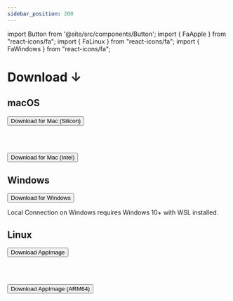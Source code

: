 ```yaml
---
sidebar_position: 200
---
```


import Button from '@site/src/components/Button';
import { FaApple } from "react-icons/fa";
import { FaLinux } from "react-icons/fa";
import { FaWindows } from "react-icons/fa";

# Download ↓

## <FaApple /> macOS

<a href="https://github.com/transformerlab/transformerlab-app/releases/download/v0.10.1/Transformer-Lab-0.10.1-arm64.dmg">
  <Button>Download for <FaApple /> Mac (Silicon)</Button>
  </a>

<br/><br/>

<a href="https://github.com/transformerlab/transformerlab-app/releases/download/v0.10.1/Transformer-Lab-0.10.1.dmg">
  <Button>Download for <FaApple /> Mac (Intel)</Button>
  </a>

## <FaWindows/> Windows

<a href="https://github.com/transformerlab/transformerlab-app/releases/download/v0.10.1/Transformer-Lab-Setup-0.10.1.exe">
  <Button>Download for <FaWindows /> Windows</Button>
  </a>

<br/>

Local Connection on Windows requires Windows 10+ with WSL installed.

## <FaLinux/> Linux

<a href="https://github.com/transformerlab/transformerlab-app/releases/download/v0.10.1/Transformer-Lab-0.10.1.AppImage">
  <Button>Download AppImage</Button>
  </a>

<br/><br/>

<a href="https://github.com/transformerlab/transformerlab-app/releases/download/v0.10.1/Transformer-Lab-0.10.1-arm64.AppImage">
  <Button>Download AppImage (ARM64)</Button>
  </a>
